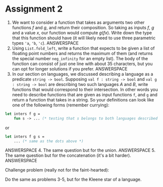 # Assignment 2


1. We want to consider a function that takes as arguments two other functions $f$ and $g$, and return their composition. So taking as inputs $f$, $g$ and a value $x$, our function would compute $g (f x)$. Write down the type that this function should have (it will likely need to use three parametric types `'a`, `'b`, `'c`).
ANSWERSPACE
2. Using `List.fold_left`, write a function that expects to be given a list of floating point numbers and returns the maximum of them (and returns the special number `neg_infinity` for an empty list). The body of the function can consist of just one line with about 35 characters, but you can opt for longer solutions if you prefer.
ANSWERSPACE
3. In our section on languages, we discussed describing a language as a predicate `string -> bool`. Supposing `val f : string -> bool` and `val g : string -> bool` are describing two such languages $A$ and $B$, write functions that would correspond to their intersection. In other words you need to describe functions that are given as input functions `f`, and `g` and return a function that takes in a string. So your definitions can look like one of the following forms (remember currying):

```ocaml
let inters f g =
    fun s -> ... (* testing that s belongs to both languages described by f, g *)
```
or
```ocaml
let inters f g s =
    ... (* same as the dots above *)
```
ANSWERSPACE
4. The same question but for the union.
ANSWERSPACE
5. The same question but for the concatenation (it's a bit harder).
ANSWERSPACE


Challenge problem (really not for the faint-hearted):

Do the same as problems 3-5, but for the Kleene star of a language.
